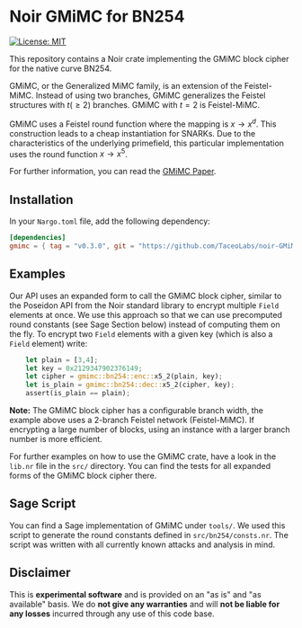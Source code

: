 # Noir GMiMC for BN254

[![License: MIT](https://img.shields.io/badge/License-MIT-yellow.svg)](https://opensource.org/licenses/MIT)

This repository contains a Noir crate implementing the GMiMC block cipher for the native curve BN254.

GMiMC, or the Generalized MiMC family, is an extension of the Feistel-MiMC. Instead of using two branches, GMiMC generalizes the Feistel structures with $t (\geq 2)$ branches. GMiMC with $t=2$ is Feistel-MiMC.

GMiMC uses a Feistel round function where the mapping is $x \rightarrow x^d$. This construction leads to a cheap instantiation for SNARKs. Due to the characteristics of the underlying primefield, this particular implementation uses the round function $x \rightarrow x^5$.

For further information, you can read the [GMiMC Paper](https://eprint.iacr.org/2019/397.pdf).

## Installation

In your `Nargo.toml` file, add the following dependency:

```toml
[dependencies]
gmimc = { tag = "v0.3.0", git = "https://github.com/TaceoLabs/noir-GMiMC" }
```

## Examples

Our API uses an expanded form to call the GMiMC block cipher, similar to the Poseidon API from the Noir standard library to encrypt multiple `Field` elements at once. We use this approach so that we can use precomputed round constants (see Sage Section below) instead of computing them on the fly.
To encrypt two `Field` elements with a given key (which is also a `Field` element) write:

```Rust
    let plain = [3,4];
    let key = 0x2129347902376149;
    let cipher = gmimc::bn254::enc::x5_2(plain, key);
    let is_plain = gmimc::bn254::dec::x5_2(cipher, key);
    assert(is_plain == plain);
```

**Note:** The GMiMC block cipher has a configurable branch width, the example above uses a 2-branch Feistel network (Feistel-MiMC). If encrypting a large number of blocks, using an instance with a larger branch number is more efficient.

For further examples on how to use the GMiMC crate, have a look in the `lib.nr` file in the `src/` directory. You can find the tests for all expanded forms of the GMiMC block cipher there.

## Sage Script

You can find a Sage implementation of GMiMC under `tools/`. We used this script to generate the round constants defined in `src/bn254/consts.nr`. The script was written with all currently known attacks and analysis in mind.

## Disclaimer

This is **experimental software** and is provided on an "as is" and "as available" basis. We do **not give any warranties** and will **not be liable for any losses** incurred through any use of this code base.
